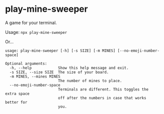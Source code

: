 # play-mine-sweeper

A game for your terminal.

Usage: `npx play-mine-sweeper`

Or...
```
usage: play-mine-sweeper [-h] [-s SIZE] [-m MINES] [--no-emoji-number-space]

Optional arguments:
  -h, --help            Show this help message and exit.
  -s SIZE, --size SIZE  The size of your board.
  -m MINES, --mines MINES
                        The number of mines to place.
  --no-emoji-number-space
                        Terminals are different. This toggles the extra space 
                        off after the numbers in case that works better for 
                        you.
```
